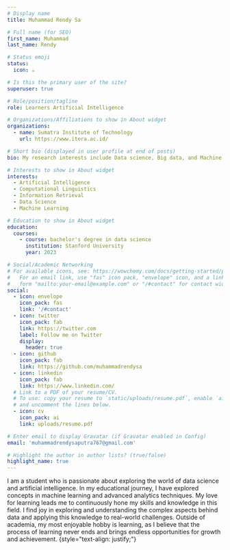 ```yaml
---
# Display name
title: Muhammad Rendy Sa

# Full name (for SEO)
first_name: Muhammad
last_name: Rendy

# Status emoji
status:
  icon: ☕️

# Is this the primary user of the site?
superuser: true

# Role/position/tagline
role: Learners Artificial Intelligence

# Organizations/Affiliations to show in About widget
organizations:
  - name: Sumatra Institute of Technology
    url: https://www.itera.ac.id/

# Short bio (displayed in user profile at end of posts)
bio: My research interests include Data science, Big data, and Machine Learning.

# Interests to show in About widget
interests:
  - Artificial Intelligence
  - Computational Linguistics
  - Information Retrieval
  - Data Science
  - Machine Learning

# Education to show in About widget
education:
  courses:
    - course: bachelor's degree in data science
      institution: Stanford University
      year: 2023

# Social/Academic Networking
# For available icons, see: https://wowchemy.com/docs/getting-started/page-builder/#icons
#   For an email link, use "fas" icon pack, "envelope" icon, and a link in the
#   form "mailto:your-email@example.com" or "/#contact" for contact widget.
social:
  - icon: envelope
    icon_pack: fas
    link: '/#contact'
  - icon: twitter
    icon_pack: fab
    link: https://twitter.com
    label: Follow me on Twitter
    display:
      header: true
  - icon: github
    icon_pack: fab
    link: https://github.com/muhammadrendysa
  - icon: linkedin
    icon_pack: fab
    link: https://www.linkedin.com/
  # Link to a PDF of your resume/CV.
  # To use: copy your resume to `static/uploads/resume.pdf`, enable `ai` icons in `params.yaml`,
  # and uncomment the lines below.
  - icon: cv
    icon_pack: ai
    link: uploads/resume.pdf

# Enter email to display Gravatar (if Gravatar enabled in Config)
email: 'muhammadrendysaputra767@gmail.com'

# Highlight the author in author lists? (true/false)
highlight_name: true
---
```


I am a student who is passionate about exploring the world of data science and artificial intelligence. In my educational journey, I have explored concepts in machine learning and advanced analytics techniques. My love for learning leads me to continuously hone my skills and knowledge in this field. I find joy in exploring and understanding the complex aspects behind data and applying this knowledge to real-world challenges. Outside of academia, my most enjoyable hobby is learning, as I believe that the process of learning never ends and brings endless opportunities for growth and achievement.
{style="text-align: justify;"}
